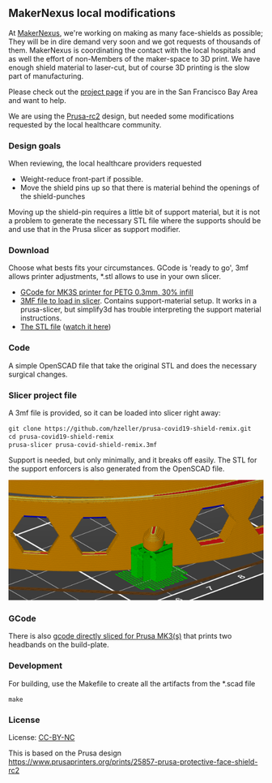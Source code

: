 MakerNexus local modifications
------------------------------

At [MakerNexus], we're working on making as many face-shields as possible;
They will be in dire demand very soon and we got requests of thousands of them.
MakerNexus is coordinating the contact with the local hospitals and
as well the effort of non-Members of the maker-space to 3D print. We
have enough shield material to laser-cut, but of course 3D printing is the
slow part of manufacturing.

Please check out the [project page] if you are in the San Francisco
Bay Area and want to help.

We are using the [Prusa-rc2] design, but needed some modifications requested
by the local healthcare community.

### Design goals

When reviewing, the local healthcare providers requested

   * Weight-reduce front-part if possible.
   * Move the shield pins up so that there is material behind the openings
     of the shield-punches

Moving up the shield-pin requires a little bit of support material, but it
is not a problem to generate the necessary STL file where the supports should
be and use that in the Prusa slicer as support modifier.

### Download

Choose what bests fits your circumstances. GCode is 'ready to go', 3mf allows
printer adjustments, *.stl allows to use in your own slicer.

  * [GCode for MK3S printer for PETG 0.3mm, 30% infill](https://github.com/hzeller/prusa-covid19-shield-remix/raw/master/prusa-covid-shield-remix-print_shield_0.3mm_PETG_MK3S.gcode)
  * [3MF file to load in slicer](https://github.com/hzeller/prusa-covid19-shield-remix/raw/master/prusa-covid-shield-remix.3mf). Contains support-material setup. It works in a prusa-slicer, but simplify3d has trouble interpreting the support material instructions.
  * [The STL file](https://github.com/hzeller/prusa-covid19-shield-remix/raw/master/prusa-covid-shield-remix-print_shield.stl) ([watch it here](https://github.com/hzeller/prusa-covid19-shield-remix/blob/master/prusa-covid-shield-remix-print_shield.stl))

### Code

A simple OpenSCAD file that take the original STL and does the necessary
surgical changes.

### Slicer project file
A 3mf file is provided, so it can be loaded into slicer right away:

```
git clone https://github.com/hzeller/prusa-covid19-shield-remix.git
cd prusa-covid19-shield-remix
prusa-slicer prusa-covid-shield-remix.3mf
```

Support is needed, but only minimally, and it breaks off easily. The STL for
the support enforcers is also generated from the OpenSCAD file.

![Showing weight reducing holes and support material](img/minimal-support.png)

### GCode
There is also [gcode directly sliced for Prusa MK3(s)](prusa-covid-shield-remix-print_shield_0.3mm_PETG_MK3S.gcode) that prints two headbands on the
build-plate.

### Development

For building, use the Makefile to create all the artifacts from the *.scad
file

```
make
```

### License

License: [CC-BY-NC]

This is based on the Prusa design
https://www.prusaprinters.org/prints/25857-prusa-protective-face-shield-rc2

[MakerNexus]: https://www.makernexus.com/
[prusa-rc2]: https://www.prusaprinters.org/prints/25857-prusa-protective-face-shield-rc2
[CC-BY-NC]: https://creativecommons.org/licenses/by-nc/4.0/
[project page]: http://makernexuswiki.com/index.php?title=3D_printed_face_shields
